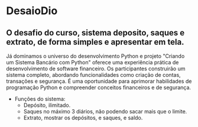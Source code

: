 # DesaioDio
## O desafio do curso, sistema deposito, saques e extrato, de forma simples e apresentar em tela. 

Já dominamos o universo do desenvolvimento Python e projeto "Criando um Sistema Bancário com Python" oferece uma experiência prática de desenvolvimento de software financeiro. Os participantes construirão um sistema completo, abordando funcionalidades como criação de contas, transações e segurança. É uma oportunidade para aprimorar habilidades de programação Python e compreender conceitos financeiros e de segurança.

- Funções do sistema:
  - Depósito, ilimitado.
  - Saques no máximo 3 diários, não podendo sacar mais que o limite.
  - Extrato, mostrar os depósitos, e saques, e saldo. 
  
